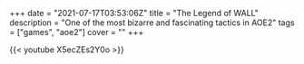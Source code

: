 +++
date = "2021-07-17T03:53:06Z"
title = "The Legend of WALL"
description = "One of the most bizarre and fascinating tactics in AOE2"
tags = ["games", "aoe2"]
cover = ""
+++

{{< youtube X5ecZEs2Y0o >}}